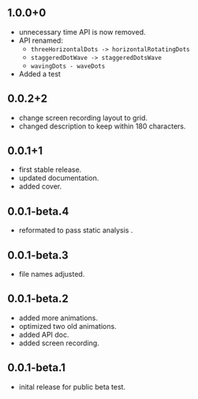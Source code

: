 ## 1.0.0+0
- unnecessary time API is now removed.
- API renamed: 
  - `threeHorizontalDots -> horizontalRotatingDots`
  - `staggeredDotWave -> staggeredDotsWave`
  - `wavingDots - waveDots`
- Added a test  
## 0.0.2+2
- change screen recording layout to grid.
- changed description to keep within 180 characters.
## 0.0.1+1
- first stable release.
- updated documentation.
- added cover.
## 0.0.1-beta.4
- reformated to pass static analysis .
## 0.0.1-beta.3
- file names adjusted.
## 0.0.1-beta.2
- added more animations.
- optimized two old animations.
- added API doc.
- added screen recording.
## 0.0.1-beta.1 
- inital release for public beta test.